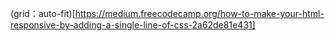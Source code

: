 (grid：auto-fit)[https://medium.freecodecamp.org/how-to-make-your-html-responsive-by-adding-a-single-line-of-css-2a62de81e431]
